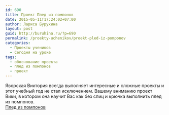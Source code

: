 ```yaml
---
id: 690
title: Проект Плед из помпонов
date: 2015-05-11T17:24:02+07:00
author: Лариса Бурухина
layout: post
guid: http://buruhina.ru/?p=690
permalink: /proekty-uchenikov/proekt-pled-iz-pomponov
categories:
  - Проекты учеников
  - Сегодня на уроке
tags:
  - обоснование проекта
  - плед из помпонов
  - проект
---
```

Яворская Виктория всегда выполняет интересные и сложные проекты и этот учебный год не стал исключением. Вашему вниманию проект Вики, в котором она научит Вас как без спиц и крючка выполнить плед из помпонов.  
<a href="http://www.slideshare.net/viktorz1986/ss-47989607" target="_blank">Плед из помпонов</a>